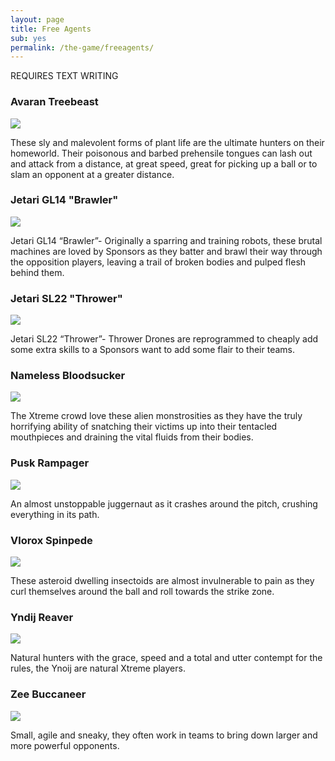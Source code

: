 ```yaml
---
layout: page
title: Free Agents
sub: yes
permalink: /the-game/freeagents/
---
```


<!-- for each faction -->

REQUIRES TEXT WRITING

<!-- Content Row -->
<div class="row">
<div class="col-md-4">
<h3>Avaran Treebeast</h3>
<a href="blaine/"><img src="../img/Zee Pirate_color-head.png" class="pull-left img-responsive " /></a>
<p>These sly and malevolent forms of plant life are the ultimate hunters on their homeworld. Their poisonous and barbed prehensile tongues can lash out and attack from a distance, at great speed, great for picking up a ball or to slam an opponent at a greater distance.</p>
</div>
<!-- /.col-md-4 -->
 <div class="col-md-4">
<h3>Jetari GL14 "Brawler"</h3>
<a href="zees/"><img src="../img/Zee Pirate_color-head.png" class="pull-left img-responsive " /></a>
<p>Jetari GL14 “Brawler”- Originally a sparring and training robots, these brutal machines are loved by Sponsors as they batter and brawl their way through the opposition players, leaving a trail of broken bodies and pulped flesh behind them.</p>
</div>
<!-- /.col-md-4 -->
 <div class="col-md-4">
<h3>Jetari SL22 "Thrower"</h3>
<a href="zees/"><img src="../img/Zee Pirate_color-head.png" class="pull-left img-responsive " /></a>
<p>Jetari SL22 “Thrower”- Thrower Drones are reprogrammed to cheaply add some extra skills to a Sponsors want to add some flair to their teams.</p>
</div>
<!-- /.col-md-4 -->
</div>
<!-- /.row -->

<!-- Content Row -->
<div class="row">
<div class="col-md-4">
<h3>Nameless Bloodsucker</h3>
<a href="blaine/"><img src="../img/Zee Pirate_color-head.png" class="pull-left img-responsive " /></a>
<p>The Xtreme crowd love these alien monstrosities as they have the truly horrifying ability of snatching their victims up into their tentacled mouthpieces and draining the vital fluids from their bodies.</p>
</div>
<!-- /.col-md-4 -->
 <div class="col-md-4">
<h3>Pusk Rampager</h3>
<a href="zees/"><img src="../img/Zee Pirate_color-head.png" class="pull-left img-responsive " /></a>
<p>An almost unstoppable juggernaut as it crashes around the pitch, crushing everything in its path.   </p>
</div>
<!-- /.col-md-4 -->
 <div class="col-md-4">
<h3>Vlorox Spinpede</h3>
<a href="zees/"><img src="../img/Zee Pirate_color-head.png" class="pull-left img-responsive " /></a>
<p>These asteroid dwelling insectoids are almost invulnerable to pain as they curl themselves around the ball and roll towards the strike zone.</p>
</div>
<!-- /.col-md-4 -->
</div>
<!-- /.row -->

<!-- Content Row -->
<div class="row">
<div class="col-md-4">
<h3>Yndij Reaver</h3>
<a href="blaine/"><img src="../img/Zee Pirate_color-head.png" class="pull-left img-responsive " /></a>
<p>Natural hunters with the grace, speed and a total and utter contempt for the rules, the Ynoij are natural Xtreme players.</p>
</div>
<!-- /.col-md-4 -->
 <div class="col-md-4">
<h3>Zee Buccaneer</h3>
<a href="zees/"><img src="../img/Zee Pirate_color-head.png" class="pull-left img-responsive " /></a>
<p>Small, agile and sneaky, they often work in teams to bring down larger and more powerful opponents.</p>
</div>
<!-- /.col-md-4 -->
</div>
<!-- /.row -->
